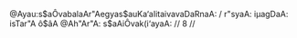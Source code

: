 @Ayau:s$aÔvabalaAr"Aegyas$auKa‘aIitaivavaDaRnaA: /
r"syaA: iµagDaA: isTar"A ô$âA @Ah"Ar"A: s$aAiÔvak(i‘ayaA: // 8 //
